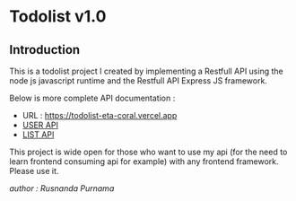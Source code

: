# Todolist v1.0

## Introduction

This is a todolist project I created by implementing a Restfull API using the node js javascript runtime and the Restfull API Express JS framework.

Below is more complete API documentation :

- URL : https://todolist-eta-coral.vercel.app
- [USER API](https://github.com/cybersafellc/todolist/blob/main/docs/USER.md)
- [LIST API](https://github.com/cybersafellc/todolist/blob/main/docs/LIST.md)

This project is wide open for those who want to use my api (for the need to learn frontend consuming api for example) with any frontend framework. Please use it.

_author : Rusnanda Purnama_
